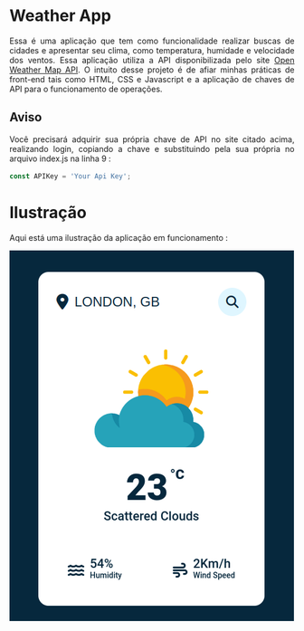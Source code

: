# Weather App

<div align="justify">
Essa é uma aplicação que tem como funcionalidade realizar buscas de cidades e apresentar seu clima, como temperatura, humidade e velocidade dos ventos. Essa aplicação utiliza a API disponibilizada pelo site <a href="https://openweathermap.org/api">Open Weather Map API</a>. O intuito desse projeto é de afiar minhas práticas de front-end tais como HTML, CSS e Javascript e a aplicação de chaves de API para o funcionamento de operações.
</div>

## Aviso

<div align="justify">
Você precisará adquirir sua própria chave de API no site citado acima, realizando login, copiando a chave e substituindo pela sua própria no arquivo index.js na linha 9 :

```javascript
const APIKey = 'Your Api Key';
```
</div>

# Ilustração
Aqui está uma ilustração da aplicação em funcionamento :

![screenshot](screenshot.png)
